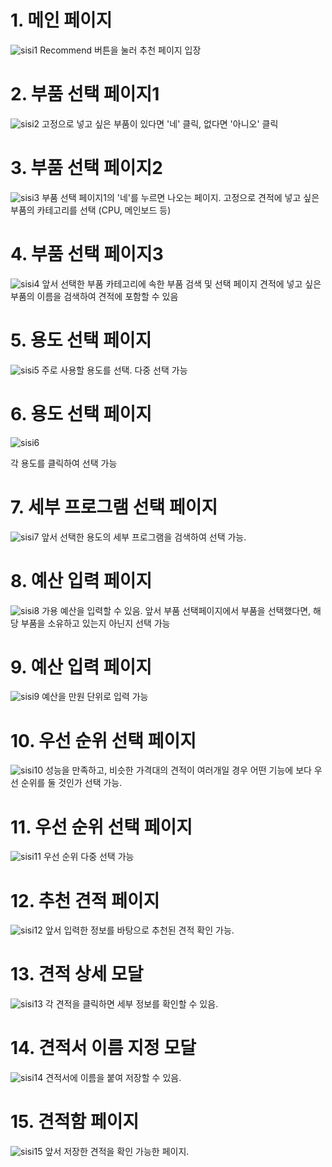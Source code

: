# 1. 메인 페이지

![sisi1](https://github.com/CS-STUDY-955/Algorithms/assets/68081743/86b7e28c-0854-45e4-93cf-fcd76eda5f80)
Recommend 버튼을 눌러 추천 페이지 입장

# 2. 부품 선택 페이지1

![sisi2](https://github.com/CS-STUDY-955/Algorithms/assets/68081743/9d99bf6a-16b9-47d0-88dc-dbe1a597ca02)
고정으로 넣고 싶은 부품이 있다면 '네' 클릭, 없다면 '아니오' 클릭

# 3. 부품 선택 페이지2

![sisi3](https://github.com/CS-STUDY-955/Algorithms/assets/68081743/b00ae8d6-d696-422a-b4f0-291684429edd)
부품 선택 페이지1의 '네'를 누르면 나오는 페이지. 고정으로 견적에 넣고 싶은 부품의 카테고리를 선택 (CPU, 메인보드 등)

# 4. 부품 선택 페이지3

![sisi4](https://github.com/CS-STUDY-955/Algorithms/assets/68081743/894a57b1-d85a-450f-82e3-48f15c0f9830)
앞서 선택한 부품 카테고리에 속한 부품 검색 및 선택 페이지
견적에 넣고 싶은 부품의 이름을 검색하여 견적에 포함할 수 있음

# 5. 용도 선택 페이지

![sisi5](https://github.com/CS-STUDY-955/Algorithms/assets/68081743/4cd3ad34-05ad-4777-9691-b51a6cb6be94)
주로 사용할 용도를 선택. 다중 선택 가능

# 6. 용도 선택 페이지

![sisi6](https://github.com/CS-STUDY-955/Algorithms/assets/68081743/908a4ea5-f094-497d-8e01-074209cdfb23)

각 용도를 클릭하여 선택 가능

# 7. 세부 프로그램 선택 페이지

![sisi7](https://github.com/CS-STUDY-955/Algorithms/assets/68081743/fbba81a9-a9df-4df1-b655-d286ba3f2cdf)
앞서 선택한 용도의 세부 프로그램을 검색하여 선택 가능.

# 8. 예산 입력 페이지

![sisi8](https://github.com/CS-STUDY-955/Algorithms/assets/68081743/6a30315d-5d0b-418a-a5fb-588190851c41)
가용 예산을 입력할 수 있음. 앞서 부품 선택페이지에서 부품을 선택했다면, 해당 부품을 소유하고 있는지 아닌지 선택 가능

# 9. 예산 입력 페이지

![sisi9](https://github.com/CS-STUDY-955/Algorithms/assets/68081743/234c70ff-876f-44bd-a9cf-d41c92645ff9)
예산을 만원 단위로 입력 가능

# 10. 우선 순위 선택 페이지

![sisi10](https://github.com/CS-STUDY-955/Algorithms/assets/68081743/bed58e4c-760c-4574-a42b-e7866c774ff3)
성능을 만족하고, 비슷한 가격대의 견적이 여러개일 경우 어떤 기능에 보다 우선 순위를 둘 것인가 선택 가능.

# 11. 우선 순위 선택 페이지

![sisi11](https://github.com/CS-STUDY-955/Algorithms/assets/68081743/9b45ce74-0942-4f9b-874c-b1d315ff60a9)
우선 순위 다중 선택 가능

# 12. 추천 견적 페이지

![sisi12](https://github.com/CS-STUDY-955/Algorithms/assets/68081743/1a9ffcda-0a55-4b29-8b42-d298eaf37846)
앞서 입력한 정보를 바탕으로 추천된 견적 확인 가능.

# 13. 견적 상세 모달

![sisi13](https://github.com/CS-STUDY-955/Algorithms/assets/68081743/a5c3cd2a-f9e7-49e3-81e1-902e155d8112)
각 견적을 클릭하면 세부 정보를 확인할 수 있음.

# 14. 견적서 이름 지정 모달

![sisi14](https://github.com/CS-STUDY-955/Algorithms/assets/68081743/b87406d8-6b4c-4db1-9ee2-dd034ab32d86)
견적서에 이름을 붙여 저장할 수 있음.

# 15. 견적함 페이지

![sisi15](https://github.com/CS-STUDY-955/Algorithms/assets/68081743/97b9e65d-7ddd-4844-82d9-a75a69fd4098)
앞서 저장한 견적을 확인 가능한 페이지.
